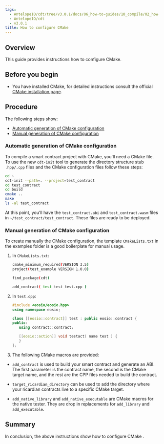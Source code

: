 ```yaml
---
tags:
  - AntelopeIO/cdt/tree/v3.0.1/docs/06_how-to-guides/10_compile/02_how-to-configure-cmake.md
  - AntelopeIO/cdt
  - v3.0.1
title: How to configure CMake
---
```


## Overview

This guide provides instructions how to configure CMake.

## Before you begin

* You have installed CMake, for detailed instructions consult the official [CMake installation page](https://CMake.org/install/).

## Procedure

The following steps show:

* [Automatic generation of CMake configuration](#automatic-generation-of-CMake-configuration)
* [Manual generation of CMake configuration](#manual-generation-of-CMake-configuration)

### Automatic generation of CMake configuration

To compile a smart contract project with CMake, you'll need a CMake file. To use the new `cdt-init` tool to generate the directory structure stub `.hpp/.cpp` files and the CMake configuration files follow these steps:

   ```sh
   cd ~
   cdt-init --path=. --project=test_contract
   cd test_contract
   cd build
   cmake ..
   make
   ls -al test_contract
   ```

At this point, you'll have the `test_contract.abi` and `test_contract.wasm` files in `~/test_contract/test_contract`. These files are ready to be deployed.

### Manual generation of CMake configuration

To create manually the CMake configuration, the template `CMakeLists.txt` in the examples folder is a good boilerplate for manual usage.

1. In `CMakeLists.txt`:

   ```sh
   cmake_minimum_required(VERSION 3.5)
   project(test_example VERSION 1.0.0)

   find_package(cdt)

   add_contract( test test test.cpp )
   ```

2. In `test.cpp`:

   ```c++
   #include <eosio/eosio.hpp>
   using namespace eosio;

   class [[eosio::contract]] test : public eosio::contract {
   public:
      using contract::contract;

      [[eosio::action]] void testact( name test ) {
      }
   };
   ```

3. The following CMake macros are provided:

* `add_contract` is used to build your smart contract and generate an ABI. The first parameter is the contract name, the second is the CMake target name, and the rest are the CPP files needed to build the contract.

* `target_ricardian_directory` can be used to add the directory where your ricardian contracts live to a specific CMake target.

* `add_native_library` and `add_native_executable` are CMake macros for the native tester. They are drop in replacements for `add_library` and `add_executable`.

## Summary

In conclusion, the above instructions show how to configure CMake .
